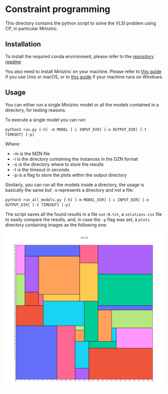 # Constraint programming

This directory contains the python script to solve the VLSI problem using CP, in particular Minizinc.

## Installation

To install the required conda environment, please refer to the [repository readme](../../README.md)

You also need to install Minizinc on your machine. Please refer to [this guide](https://www.minizinc.org/doc-2.5.5/en/installation_detailed_linux.html) if you use Unix or macOS, or to [this guide](https://www.minizinc.org/doc-2.5.5/en/installation_detailed_windows.html) if your machine runs on Windows.  

## Usage

You can either run a single Minizinc model or all the models contained in a directory, for testing reasons.

To execute a single model you can run:

```shell
python3 run.py [-h] -m MODEL [-i INPUT_DIR] [-o OUTPUT_DIR] [-t TIMEOUT] [-p]
```

Where:
- -m is the MZN file
- -i is the directory containing the instances in the DZN format
- -o is the directory where to store the results
- -t is the timeout in seconds
- -p is a flag to store the plots within the output directory

Similarly, you can run all the models inside a directory, the usage is basically the same but `-m` represents a directory and not a file:

```shell
python3 run_all_models.py [-h] [-m MODEL_DIR] [-i INPUT_DIR] [-o OUTPUT_DIR] [-t TIMEOUT] [-p]
```

The script saves all the found results in a file `out-N.txt`, a `solutions.csv` file to easily compare the results, and, in case the `-p` flag was set, a `plots` directory containing images as the following one:

![image](../out/basic/plots/out-39.png)
